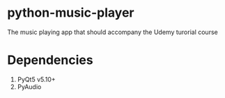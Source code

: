 # python-music-player
The music playing app that should accompany the Udemy turorial course

# Dependencies
1. PyQt5 v5.10+
2. PyAudio

